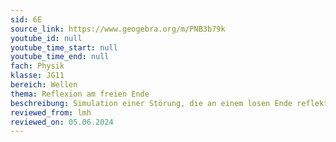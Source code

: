 ```yaml
---
sid: 6E
source_link: https://www.geogebra.org/m/PNB3b79k
youtube_id: null
youtube_time_start: null
youtube_time_end: null
fach: Physik
klasse: JG11
bereich: Wellen
thema: Reflexion am freien Ende
beschreibung: Simulation einer Störung, die an einem losen Ende reflektiert wird.
reviewed_from: lmh
reviewed_on: 05.06.2024
---
```

